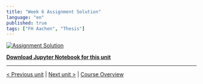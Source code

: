 ```yaml
---
title: "Week 6 Assignment Solution"
language: "en"
published: true
tags: ["FH Aachen", "Thesis"]
---
```


[![Assignment Solution](https://img.youtube.com/vi/b0u_76g32TA/hqdefault.jpg)](https://youtu.be/b0u_76g32TA)

[**Download Jupyter Notebook for this unit**](https://open.sap.com/go/link?url=https%3A%2F%2Fopensap-public.s3.openhpicloud.de%2Fcourses%2F2qRB6Gz3FcfD2OBbnSCf8m%2Frtfiles%2F6vQDQbtlyQSA7vacnsCAue%2Fweek6_assignment_notebook_solution.ipynb&checksum=8377839&tracking_type=rich_text_item_link&tracking_id=e66f773a-2b9b-4e71-afd4-cacdf9e9bdc8&tracking_course_id=4ff355ea-207c-4293-ab59-84c3d557f2d2)

---

[< Previous unit](/teaching/python-mooc/week6_bonus_exercise) | [Next unit >](/teaching/python-mooc/week6_assignment_exercise) |
[Course Overview](/teaching/python-mooc)